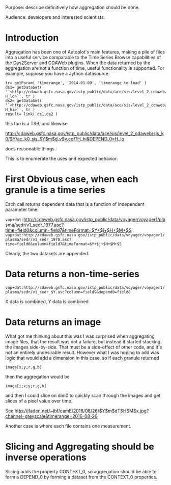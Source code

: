 Purpose: describe definitively how aggregation should be done.

Audience: developers and interested scientists.

# Introduction

Aggregation has been one of Autoplot's main features, making a pile of
files into a useful service comparable to the Time Series Browse
capabilities of the Das2Server and CDAWeb plugins. When the data
returned by the aggregation are not a function of time, useful
functionality is supported. For example, suppose you have a Jython
datasource:

```
tr= getParam( 'timerange', '2014-01-09', 'timerange to load' )
ds1= getDataSet( '`<http://cdaweb.gsfc.nasa.gov/istp_public/data/ace/sis/level_2_cdaweb/sis_k0/$Y/ac_k0_sis_$Y$m$d_v$v.cdf?H_lo>`', tr )
ds2= getDataSet( '`<http://cdaweb.gsfc.nasa.gov/istp_public/data/ace/sis/level_2_cdaweb/sis_k0/$Y/ac_k0_sis_$Y$m$d_v$v.cdf?H_hi>`', tr )
result= link( ds1,ds2 )
```

this too is a TSB, and likewise

<http://cdaweb.gsfc.nasa.gov/istp_public/data/ace/sis/level_2_cdaweb/sis_k0/$Y/ac_k0_sis_$Y$m$d_v$v.cdf?H_hi&DEPEND_0=H_lo>

does reasonable things.

This is to enumerate the uses and expected behavior.

# First Obvious case, when each granule is a time series

Each call returns dependent data that is a function of independent
parameter time:

`vap+dat:`<http://cdaweb.gsfc.nasa.gov/istp_public/data/voyager/voyager1/plasma/sedr/v1_sedr_1977.asc?time=field0&column=field7&timeFormat=$Y+$j+$H+$M+$S>  
`vap+dat:http://cdaweb.gsfc.nasa.gov/istp_public/data/voyager/voyager1/plasma/sedr/v1_sedr_1978.asc?time=field0&column=field7&timeFormat=$Y+$j+$H+$M+$S`

Clearly, the two datasets are appended.

# Data returns a non-time-series

`vap+dat:http://cdaweb.gsfc.nasa.gov/istp_public/data/voyager/voyager1/plasma/sedr/v1_sedr_$Y.asc?column=field9&depend0=field8`

X data is combined, Y data is combined.

# Data returns an image

What got me thinking about this was I was surprised when aggregating
image files, that the result was not a failure, but instead it started
stacking the images side-by-side. That must be a side-effect of other
code, and it's not an entirely undesirable result. However what I was
hoping to add was logic that would add a dimension in this case, so if
each granule returned

```
image[x;y;r,g,b]
```

then the aggregation would be

```
image[i;x;y;r,g,b]
```

and then I could slice on dim0 to quickly scan through the images and
get slices of a pixel value over time.

See
<http://jfaden.net/~jbf/camE/2016/08/26/$Y$m$dT$H$M$x.jpg?channel=greyscale&timerange=2016-08-26>

Another case is where each file contains one measurement.

# Slicing and Aggregating should be inverse operations

Slicing adds the property CONTEXT\_0, so aggregation should be able to
form a DEPEND\_0 by forming a dataset from the CONTEXT\_0 properties.

